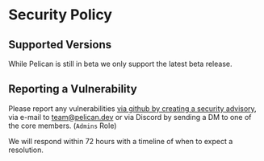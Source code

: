 # Security Policy

## Supported Versions

While Pelican is still in beta we only support the latest beta release.

## Reporting a Vulnerability

Please report any vulnerabilities [via github by creating a security advisory](https://github.com/pelican-dev/panel/security/advisories/new), via e-mail to team@pelican.dev or via Discord by sending a DM to one of the core members. (`Admins` Role) 

We will respond within 72 hours with a timeline of when to expect a resolution.
